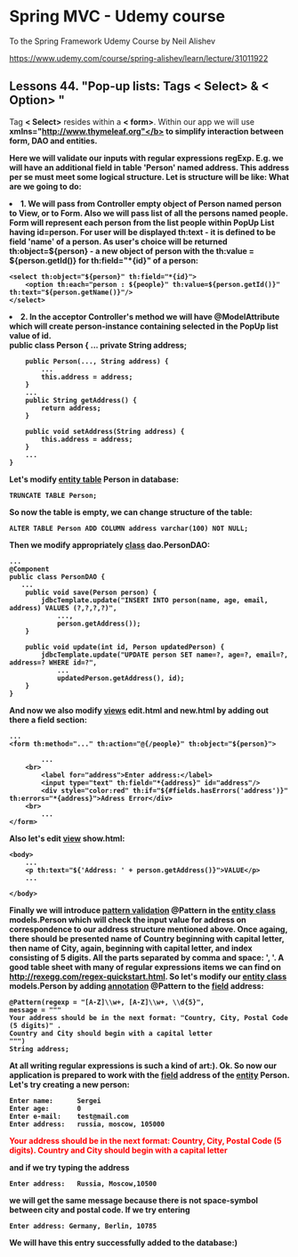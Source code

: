 # Spring MVC - Udemy course
To the Spring Framework Udemy Course by Neil Alishev

https://www.udemy.com/course/spring-alishev/learn/lecture/31011922

<h2>Lessons 44. "Pop-up lists: Tags < Select>  & < Option> "</h2>

Tag <b>< Select></b> resides within a <b>< form></b>.
Within our app we will use <b>xmlns="http://www.thymeleaf.org"</b> to simplify
interaction between form, DAO and entities.

Here we will validate our inputs with <b>regular expressions regExp</b>.
E.g. we will have an additional field in <b>table 'Person'</b> named <b>address</b>.
This address per se must meet some logical structure. Let is structure will be like:
What are we going to do:

<li>1. We will pass <b>from Controller</b>  empty object of <b>Person</b> named <b>person</b> 
<b>to View, or to Form</b>. Also we will pass <b>list of all the persons</b> named <b>people</b>.
Form will represent each person from the list <b>people</b> within <b>PopUp List</b> having  <b>id=person</b>.
For user will be displayed <b>th:text</b> - it is defined to be <b>field 'name'</b> of a person.
As user's choice will be returned <b>th:object=${person}</b> - a new object of person with the  
<b>th:value = ${person.getId()}</b> for <b>th:field="*{id}"</b> of a person:

    <select th:object="${person}" th:field="*{id}">
        <option th:each="person : ${people}" th:value=${person.getId()}" th:text="${person.getName()}"/>
    </select>

<li>2. In the acceptor Controller's method we will have <b>@ModelAttribute</b> which <b>will create</b> 
<b>person-instance</b> containing selected in the PopUp list value of <b>id</b>.
</li>    
    public class Person {
        ...
        private String address;
        
        public Person(..., String address) {
            ...
            this.address = address;
        }
        ...
        public String getAddress() {
            return address;
        }
    
        public void setAddress(String address) {
            this.address = address;
        }
        ...    
    }

Let's modify <u>entity table</u> <b>Person</b> in database:

    TRUNCATE TABLE Person;
    
So now the table is empty, we can change structure of the table:

    ALTER TABLE Person ADD COLUMN address varchar(100) NOT NULL;

Then we modify appropriately <u>class</u> <b>dao.PersonDAO</b>:

    ...    
    @Component
    public class PersonDAO {
       ...
        public void save(Person person) {
            jdbcTemplate.update("INSERT INTO person(name, age, email, address) VALUES (?,?,?,?)",
                ...,
                person.getAddress());
        }

        public void update(int id, Person updatedPerson) {
            jdbcTemplate.update("UPDATE person SET name=?, age=?, email=?, address=? WHERE id=?",
                ...
                updatedPerson.getAddress(), id);
        }
    }

And now we also modify <u>views</u> <b>edit.html</b> and <b>new.html</b> by adding out there a field section:

    ...
    <form th:method="..." th:action="@{/people}" th:object="${person}">
    
            ...
        <br>
            <label for="address">Enter address:</label>
            <input type="text" th:field="*{address}" id="address"/>
            <div style="color:red" th:if="${#fields.hasErrors('address')}" th:errors="*{address}">Adress Error</div>
        <br>    
            ...
    </form>

Also let's edit <u>view</u> <b>show.html</b>:

    <body>
        ...
        <p th:text="${'Address: ' + person.getAddress()}">VALUE</p>
        ...  
    
    </body>

Finally we will introduce <u>pattern validation</u> <b>@Pattern</b> 
in the <u>entity class</u> <b>models.Person</b> which will check the input value for address
on correspondence to our address structure mentioned above. Once againg, there should be presented
name of <b>Country</b> beginning with capital letter, then name of <b>City</b>, again, beginning with 
capital letter, and <b>index</b> consisting of 5 digits. All the parts separated by comma and space: '<b>, '</b>.
A good table sheet with many of regular expressions items we can find on  
http://rexegg.com/regex-quickstart.html.
So let's modify our <u>entity class</u> <b>models.Person</b> by adding <u>annotation</u> <b>@Pattern</b>
to the <u>field</u> <b>address</b>:

    @Pattern(regexp = "[A-Z]\\w+, [A-Z]\\w+, \\d{5}",
    message = """
    Your address should be in the next format: "Country, City, Postal Code (5 digits)" .
    Country and City should begin with a capital letter
    """)
    String address;

At all writing regular expressions is such a kind of art:).
Ok. So now our application is prepared to work with the <u>field</u> <b>address</b> of the <u>entity</u> <b>Person</b>.
Let's try creating a new person:

    Enter name:      Sergei
    Enter age:       0
    Enter e-mail:    test@mail.com
    Enter address:   russia, moscow, 105000
    
<div style="color:red">Your address should be in the next format: Country, City, Postal Code (5 digits). 
Country and City should begin with a capital letter</div>

and if we try typing the address
    
    Enter address:   Russia, Moscow,10500

we will get the same message because there is not space-symbol between city and postal code.
If we try entering

    Enter address: Germany, Berlin, 10785

We will have this entry successfully added to the database:)




